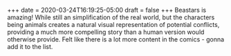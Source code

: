 +++
date = 2020-03-24T16:19:25-05:00
draft = false
+++
Beastars is amazing! While still an simplification of the real world, but the characters being animals creates a natural visual representation of potential conflicts, providing a much more compelling story than a human version would otherwise provide. Felt like there is a lot more content in the comics - gonna add it to the list.